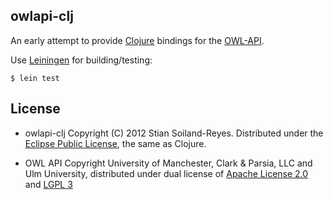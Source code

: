 ## owlapi-clj

An early attempt to provide [Clojure](http://clojure.org/) bindings for the
[OWL-API](http://owlapi.sourceforge.net/).  

Use [Leiningen](http://leiningen.org/) for building/testing:

    $ lein test


## License

* owlapi-clj Copyright (C) 2012 Stian Soiland-Reyes.  Distributed under the [Eclipse Public License](http://www.eclipse.org/legal/epl-v10.html), the same as Clojure.

* OWL API Copyright University of Manchester, Clark & Parsia, LLC and Ulm University, distributed under dual license of [Apache License 2.0](http://www.apache.org/licenses/LICENSE-2.0) and [LGPL 3](http://www.gnu.org/copyleft/lesser.html)
